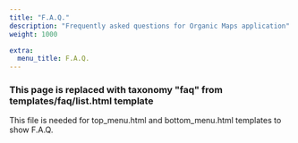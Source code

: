 ```yaml
---
title: "F.A.Q."
description: "Frequently asked questions for Organic Maps application"
weight: 1000

extra:
  menu_title: F.A.Q.
---
```


### This page is replaced with taxonomy "faq" from templates/faq/list.html template
This file is needed for top_menu.html and bottom_menu.html templates to show F.A.Q.